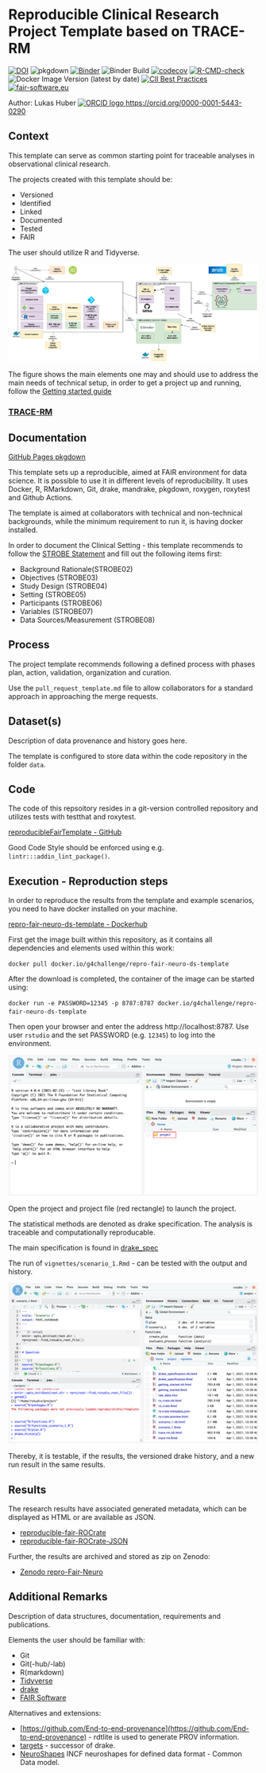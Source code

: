 # Reproducible Clinical Research Project Template based on TRACE-RM

[![DOI](https://zenodo.org/badge/284042245.svg)](https://zenodo.org/badge/latestdoi/284042245)
![pkgdown](https://github.com/g4challenge/repro-fair-neuro-ds-template/workflows/pkgdown/badge.svg?branch=master)
[![Binder](https://mybinder.org/badge_logo.svg)](https://mybinder.org/v2/gh/g4challenge/repro-fair-neuro-ds-template/HEAD?urlpath=%3Frstudio)
![Binder Build](https://github.com/g4challenge/repro-fair-neuro-ds-template/workflows/Binder/badge.svg)
[![codecov](https://codecov.io/gh/g4challenge/repro-fair-neuro-ds-template/branch/master/graph/badge.svg?token=JF0BD0NRTR)](https://codecov.io/gh/g4challenge/repro-fair-neuro-ds-template)
[![R-CMD-check](https://github.com/g4challenge/repro-fair-neuro-ds-template/workflows/R-CMD-check/badge.svg)](https://github.com/g4challenge/repro-fair-neuro-ds-template/actions)
![Docker Image Version (latest by date)](https://img.shields.io/docker/v/g4challenge/repro-fair-neuro-ds-template)
[![CII Best Practices](https://bestpractices.coreinfrastructure.org/projects/4849/badge)](https://bestpractices.coreinfrastructure.org/projects/4849)
[![fair-software.eu](https://img.shields.io/badge/fair--software.eu-%E2%97%8F%20%20%E2%97%8F%20%20%E2%97%8B%20%20%E2%97%8F%20%20%E2%97%8F-yellow)](https://fair-software.eu)

Author: Lukas Huber <a href="https://orcid.org/0000-0001-5443-0290
">
<img alt="ORCID logo" src="https://info.orcid.org/wp-content/uploads/2019/11/orcid_16x16.png" width="16" height="16" />
https://orcid.org/0000-0001-5443-0290
</a>

## Context
This template can serve as common starting point for traceable analyses in observational clinical research.

The projects created with this template should be:

- Versioned
- Identified
- Linked
- Documented
- Tested
- FAIR

The user should utilize R and Tidyverse.


![](man/figures/overview_architecture.png)

The figure shows the main elements one may and should use to address the main needs of technical setup, in order to get a project up and running, follow the [Getting started guide](https://g4challenge.github.io/repro-fair-neuro-ds-template/articles/getting_started.html)

### [TRACE-RM](https://g4challenge.github.io/repro-fair-neuro-ds-template/articles/trace-rm.html)

## Documentation
[GitHub Pages pkgdown](https://g4challenge.github.io/repro-fair-neuro-ds-template/)


This template sets up a reproducible, aimed at FAIR environment for data science. It is possible to use it in different levels of reproducibility. It uses Docker, R, RMarkdown, Git, drake, mandrake, pkgdown, roxygen, roxytest and Github Actions.

The template is aimed at collaborators with technical and non-technical backgrounds, while the minimum requirement to run it, is having docker installed.

In order to document the Clinical Setting - this template recommends to follow the [STROBE Statement](https://strobe-statement.org/index.php?id=strobe-home) and fill out the following items first:

- Background Rationale(STROBE02)
- Objectives (STROBE03)
- Study Design (STROBE04) 
- Setting (STROBE05) 
- Participants (STROBE06)
- Variables (STROBE07)
- Data Sources/Measurement (STROBE08)

## Process

The project template recommends following a defined process with phases plan, action, validation, organization and curation.

Use the `pull_request_template.md` file to allow collaborators for a standard approach in approaching the merge requests.


## Dataset(s)
Description of data provenance and history goes here.

The template is configured to store data within the code repository in the folder `data`.


## Code

The code of this repsoitory resides in a git-version controlled repository and utilizes tests with testthat and roxytest.

[reproducibleFairTemplate - GitHub](https://github.com/g4challenge/repro-fair-neuro-ds-template)

Good Code Style should be enforced using e.g. `lintr:::addin_lint_package()`.

## Execution - Reproduction steps

In order to reproduce the results from the template and example scenarios, you need to have docker installed on your machine.

[repro-fair-neuro-ds-template - Dockerhub](https://hub.docker.com/repository/docker/g4challenge/repro-fair-neuro-ds-template)

First get the image built within this repository, as it contains all dependencies and elements used within this work:

`docker pull docker.io/g4challenge/repro-fair-neuro-ds-template`

After the download is completed, the container of the image can be started using:

`docker run -e PASSWORD=12345 -p 8787:8787 docker.io/g4challenge/repro-fair-neuro-ds-template` 

Then open your browser and enter the address http://localhost:8787. Use user `rstudio` and the set PASSWORD (e.g. `12345`) to log into the environment.

![](man/figures/rstudio_overview.png)

Open the project and project file (red rectangle) to launch the project.

The statistical methods are denoted as drake specification. The analysis is traceable and computationally reproducable. 

The main specification is found in [drake_spec](https://g4challenge.github.io/repro-fair-neuro-ds-template/articles/drake_specification.html)

The run of `vignettes/scenario_1.Rmd` - can be tested with the output and history.

![](man/figures/scenario_1.png)

Thereby, it is testable, if the results, the versioned drake history, and a new run result in the same results.
    
## Results
The research results have associated generated metadata, which can be displayed as HTML or are available as JSON.

- [reproducible-fair-ROCrate](https://g4challenge.github.io/repro-fair-neuro-ds-template/reference/figures/ro-crate-preview.html)
- [reproducible-fair-ROCrate-JSON](https://g4challenge.github.io/repro-fair-neuro-ds-template/reference/figures/ro-crate-metadata.json)

Further, the results are archived and stored as zip on Zenodo:

- [Zenodo repro-Fair-Neuro](https://zenodo.org/record/4015127)
    
## Additional Remarks

Description of data structures, documentation, requirements and publications.

Elements the user should be familiar with:
- Git
- Git(-hub/-lab)
- R(markdown)
- [Tidyverse](https://www.tidyverse.org/)
- [drake](https://books.ropensci.org/drake/)
- [FAIR Software](http://fair-software.eu/)

Alternatives and extensions:
- [https://github.com/End-to-end-provenance](https://github.com/End-to-end-provenance) - rdtlite is used to generate PROV information.
- [targets](https://docs.ropensci.org/targets/) - successor of drake.
- [NeuroShapes](https://github.com/INCF/neuroshapes) INCF neuroshapes for defined data format - Common Data model.
